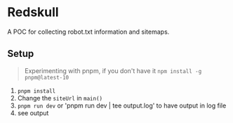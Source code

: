 # Redskull
A POC for collecting robot.txt information and sitemaps. 

## Setup
> Experimenting with pnpm, if you don't have it `npm install -g pnpm@latest-10`
1. `pnpm install`
2. Change the `siteUrl` in `main()`
3. `pnpm run dev` or 'pnpm run dev | tee output.log' to have output in log file
4. see output
